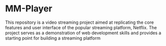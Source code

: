 # MM-Player
This repository is a video streaming project aimed at replicating the core features and user interface of the popular streaming platform, Netflix. The project serves as a demonstration of web development skills and provides a starting point for building a streaming platform
